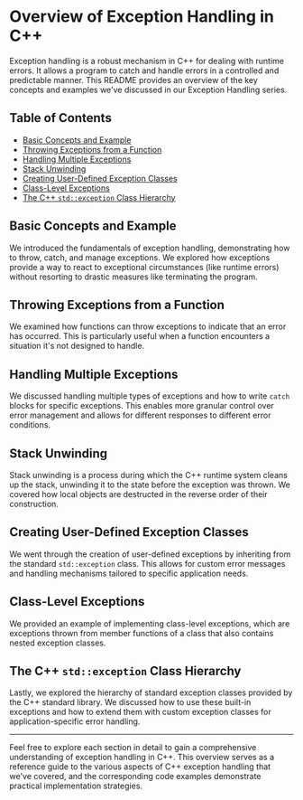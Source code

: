 
# Overview of Exception Handling in C++

Exception handling is a robust mechanism in C++ for dealing with runtime errors. It allows a program to catch and handle errors in a controlled and predictable manner. This README provides an overview of the key concepts and examples we've discussed in our Exception Handling series.

## Table of Contents

- [Basic Concepts and Example](#basic-concepts-and-example)
- [Throwing Exceptions from a Function](#throwing-exceptions-from-a-function)
- [Handling Multiple Exceptions](#handling-multiple-exceptions)
- [Stack Unwinding](#stack-unwinding)
- [Creating User-Defined Exception Classes](#creating-user-defined-exception-classes)
- [Class-Level Exceptions](#class-level-exceptions)
- [The C++ `std::exception` Class Hierarchy](#the-c-stdexception-class-hierarchy)

## Basic Concepts and Example

We introduced the fundamentals of exception handling, demonstrating how to throw, catch, and manage exceptions. We explored how exceptions provide a way to react to exceptional circumstances (like runtime errors) without resorting to drastic measures like terminating the program.

## Throwing Exceptions from a Function

We examined how functions can throw exceptions to indicate that an error has occurred. This is particularly useful when a function encounters a situation it's not designed to handle.

## Handling Multiple Exceptions

We discussed handling multiple types of exceptions and how to write `catch` blocks for specific exceptions. This enables more granular control over error management and allows for different responses to different error conditions.

## Stack Unwinding

Stack unwinding is a process during which the C++ runtime system cleans up the stack, unwinding it to the state before the exception was thrown. We covered how local objects are destructed in the reverse order of their construction.

## Creating User-Defined Exception Classes

We went through the creation of user-defined exceptions by inheriting from the standard `std::exception` class. This allows for custom error messages and handling mechanisms tailored to specific application needs.

## Class-Level Exceptions

We provided an example of implementing class-level exceptions, which are exceptions thrown from member functions of a class that also contains nested exception classes.

## The C++ `std::exception` Class Hierarchy

Lastly, we explored the hierarchy of standard exception classes provided by the C++ standard library. We discussed how to use these built-in exceptions and how to extend them with custom exception classes for application-specific error handling.

---

Feel free to explore each section in detail to gain a comprehensive understanding of exception handling in C++. This overview serves as a reference guide to the various aspects of C++ exception handling that we've covered, and the corresponding code examples demonstrate practical implementation strategies.

